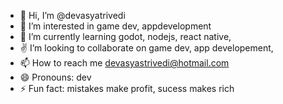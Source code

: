 - 👋 Hi, I’m @devasyatrivedi
- 👀 I’m interested in game dev, appdevelopment
- 🌱 I’m currently learning godot, nodejs, react native, 
- ✌️ I’m looking to collaborate on game dev, app developement, 
- 📫 How to reach me devasyastrivedi@hotmail.com
- 😄 Pronouns: dev
- ⚡ Fun fact: mistakes make profit, sucess makes rich

<!---
devasyatrivedi/devasyatrivedi is a ✨ special ✨ repository because its `README.md` (this file) appears on your GitHub profile.
You can click the Preview link to take a look at your changes.
--->
